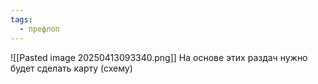 ```yaml
---
tags:
  - префлоп
---
```

![[Pasted image 20250413093340.png]]
На основе этих раздач нужно будет сделать карту (схему)
